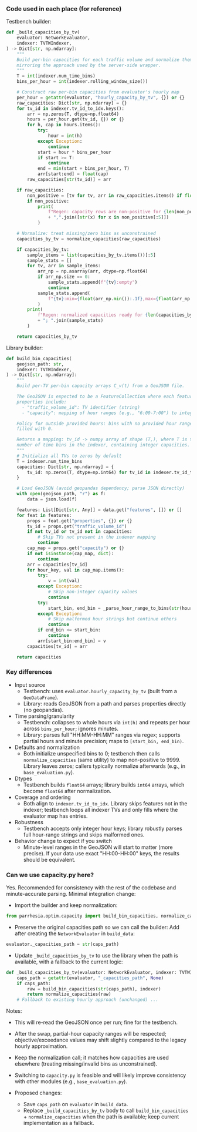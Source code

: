 ### Code used in each place (for reference)

Testbench builder:
```160:216:/mnt/d/project-tailwind/examples/regen/regen_test_bench_custom_tvtw.py
def _build_capacities_by_tv(
    evaluator: NetworkEvaluator,
    indexer: TVTWIndexer,
) -> Dict[str, np.ndarray]:
    """
    Build per-bin capacities for each traffic volume and normalize them,
    mirroring the approach used by the server-side wrapper.
    """
    T = int(indexer.num_time_bins)
    bins_per_hour = int(indexer.rolling_window_size())

    # Construct raw per-bin capacities from evaluator's hourly map
    per_hour = getattr(evaluator, "hourly_capacity_by_tv", {}) or {}
    raw_capacities: Dict[str, np.ndarray] = {}
    for tv_id in indexer.tv_id_to_idx.keys():
        arr = np.zeros(T, dtype=np.float64)
        hours = per_hour.get(tv_id, {}) or {}
        for h, cap in hours.items():
            try:
                hour = int(h)
            except Exception:
                continue
            start = hour * bins_per_hour
            if start >= T:
                continue
            end = min(start + bins_per_hour, T)
            arr[start:end] = float(cap)
        raw_capacities[str(tv_id)] = arr

    if raw_capacities:
        non_positive = [tv for tv, arr in raw_capacities.items() if float(np.max(arr)) <= 0.0]
        if non_positive:
            print(
                f"Regen: capacity rows are non-positive for {len(non_positive)}/{len(raw_capacities)} TVs; sample="
                + ",".join([str(x) for x in non_positive[:5]])
            )

    # Normalize: treat missing/zero bins as unconstrained
    capacities_by_tv = normalize_capacities(raw_capacities)

    if capacities_by_tv:
        sample_items = list(capacities_by_tv.items())[:5]
        sample_stats = []
        for tv, arr in sample_items:
            arr_np = np.asarray(arr, dtype=np.float64)
            if arr_np.size == 0:
                sample_stats.append(f"{tv}:empty")
                continue
            sample_stats.append(
                f"{tv}:min={float(arr_np.min()):.1f},max={float(arr_np.max()):.1f}"
            )
        print(
            f"Regen: normalized capacities ready for {len(capacities_by_tv)} TVs; samples: "
            + "; ".join(sample_stats)
        )

    return capacities_by_tv
```

Library builder:
```52:107:/mnt/d/project-tailwind/src/parrhesia/optim/capacity.py
def build_bin_capacities(
    geojson_path: str,
    indexer: TVTWIndexer,
) -> Dict[str, np.ndarray]:
    """
    Build per-TV per-bin capacity arrays C_v(t) from a GeoJSON file.

    The GeoJSON is expected to be a FeatureCollection where each feature's
    properties include:
      - "traffic_volume_id": TV identifier (string)
      - "capacity": mapping of hour ranges (e.g., "6:00-7:00") to integers

    Policy for outside provided hours: bins with no provided hour range are
    filled with 0.

    Returns a mapping: tv_id -> numpy array of shape (T,), where T is the
    number of time bins in the indexer, containing integer capacities.
    """
    # Initialize all TVs to zeros by default
    T = indexer.num_time_bins
    capacities: Dict[str, np.ndarray] = {
        tv_id: np.zeros(T, dtype=np.int64) for tv_id in indexer.tv_id_to_idx.keys()
    }

    # Load GeoJSON (avoid geopandas dependency; parse JSON directly)
    with open(geojson_path, "r") as f:
        data = json.load(f)

    features: List[Dict[str, Any]] = data.get("features", []) or []
    for feat in features:
        props = feat.get("properties", {}) or {}
        tv_id = props.get("traffic_volume_id")
        if not tv_id or tv_id not in capacities:
            # Skip TVs not present in the indexer mapping
            continue
        cap_map = props.get("capacity") or {}
        if not isinstance(cap_map, dict):
            continue
        arr = capacities[tv_id]
        for hour_key, val in cap_map.items():
            try:
                v = int(val)
            except Exception:
                # Skip non-integer capacity values
                continue
            try:
                start_bin, end_bin = _parse_hour_range_to_bins(str(hour_key), indexer)
            except Exception:
                # Skip malformed hour strings but continue others
                continue
            if end_bin <= start_bin:
                continue
            arr[start_bin:end_bin] = v
        capacities[tv_id] = arr

    return capacities
```

### Key differences
- Input source
  - Testbench: uses `evaluator.hourly_capacity_by_tv` (built from a `GeoDataFrame`).
  - Library: reads GeoJSON from a path and parses properties directly (no geopandas).
- Time parsing/granularity
  - Testbench: collapses to whole hours via `int(h)` and repeats per hour across `bins_per_hour`; ignores minutes.
  - Library: parses full "HH:MM-HH:MM" ranges via regex; supports partial hours and minute precision; maps to `[start_bin, end_bin)`.
- Defaults and normalization
  - Both initialize unspecified bins to 0; testbench then calls `normalize_capacities` (same utility) to map non-positive to 9999. Library leaves zeros; callers typically normalize afterwards (e.g., in `base_evaluation.py`).
- Dtypes
  - Testbench builds `float64` arrays; library builds `int64` arrays, which become `float64` after normalization.
- Coverage and ordering
  - Both align to `indexer.tv_id_to_idx`. Library skips features not in the indexer; testbench loops all indexer TVs and only fills where the evaluator map has entries.
- Robustness
  - Testbench accepts only integer hour keys; library robustly parses full hour-range strings and skips malformed ones.
- Behavior change to expect if you switch
  - Minute-level ranges in the GeoJSON will start to matter (more precise). If your data use exact "HH:00-HH:00" keys, the results should be equivalent.

### Can we use capacity.py here?
Yes. Recommended for consistency with the rest of the codebase and minute-accurate parsing. Minimal integration change:

- Import the builder and keep normalization:
```python
from parrhesia.optim.capacity import build_bin_capacities, normalize_capacities
```

- Preserve the original capacities path so we can call the builder:
Add after creating the `NetworkEvaluator` in `build_data`:
```python
evaluator._capacities_path = str(caps_path)
```

- Update `_build_capacities_by_tv` to use the library when the path is available, with a fallback to the current logic:
```python
def _build_capacities_by_tv(evaluator: NetworkEvaluator, indexer: TVTWIndexer) -> Dict[str, np.ndarray]:
    caps_path = getattr(evaluator, "_capacities_path", None)
    if caps_path:
        raw = build_bin_capacities(str(caps_path), indexer)
        return normalize_capacities(raw)
    # Fallback to existing hourly approach (unchanged) ...
```

Notes:
- This will re-read the GeoJSON once per run; fine for the testbench.
- After the swap, partial-hour capacity ranges will be respected; objective/exceedance values may shift slightly compared to the legacy hourly approximation.

- Keep the normalization call; it matches how capacities are used elsewhere (treating missing/invalid bins as unconstrained).

- Switching to `capacity.py` is feasible and will likely improve consistency with other modules (e.g., `base_evaluation.py`).

- Proposed changes:
  - Save `caps_path` on `evaluator` in `build_data`.
  - Replace `_build_capacities_by_tv` body to call `build_bin_capacities` + `normalize_capacities` when the path is available; keep current implementation as a fallback.